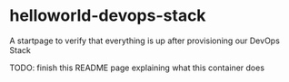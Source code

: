 # helloworld-devops-stack
A startpage to verify that everything is up after provisioning our DevOps Stack

TODO: finish this README page explaining what this container does

